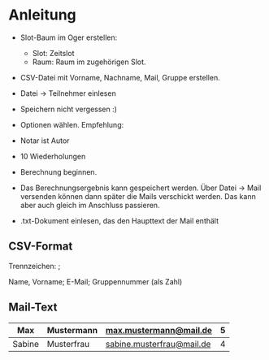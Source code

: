 # Anleitung

* Slot-Baum im Oger erstellen:
  * Slot: Zeitslot
  * Raum: Raum im zugehörigen Slot.
* CSV-Datei mit Vorname, Nachname, Mail, Gruppe erstellen.
* Datei -> Teilnehmer einlesen
* Speichern nicht vergessen :)
* Optionen wählen. Empfehlung:
 * Notar ist Autor
 * 10 Wiederholungen
* Berechnung beginnen.

* Das Berechnungsergebnis kann gespeichert werden. Über Datei -> Mail versenden können dann später die Mails verschickt werden. Das kann aber auch gleich im Anschluss passieren. 

* .txt-Dokument einlesen, das den Haupttext der Mail enthält


## CSV-Format

Trennzeichen: ;

Name, Vorname; E-Mail; Gruppennummer (als Zahl)


## Mail-Text




| Max    | Mustermann | max.mustermann@mail.de    | 5 |
|--------|------------|---------------------------|---|
| Sabine | Musterfrau | sabine.musterfrau@mail.de | 4 |
